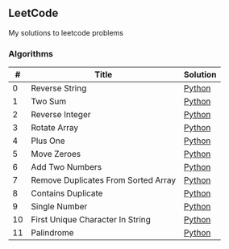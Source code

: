 
## LeetCode 

My solutions to leetcode problems


### Algorithms


|#   | Title | Solution |
|----|-------|----------|
| 0 | Reverse String | [Python](algorithms/ReverseString.py) |
| 1 | Two Sum | [Python](algorithms/TwoSum.py) |
| 2 | Reverse Integer | [Python](algorithms/ReverseInteger.py) |
| 3 | Rotate Array | [Python](algorithms/RotateArray.py) |
| 4 | Plus One | [Python](algorithms/PlusOne.py) |
| 5 | Move Zeroes | [Python](algorithms/MoveZeroes.py) |
| 6 | Add Two Numbers | [Python](algorithms/AddTwoNumbers.py) |
| 7 | Remove Duplicates From Sorted Array | [Python](algorithms/RemoveDuplicatesFromSortedArray.py) |
| 8 | Contains Duplicate | [Python](algorithms/ContainsDuplicate.py) |
| 9 | Single Number | [Python](algorithms/SingleNumber.py) |
| 10 | First Unique Character In String | [Python](algorithms/FirstUniqueCharacterInString.py) |
| 11 | Palindrome | [Python](algorithms/Palindrome.py) |